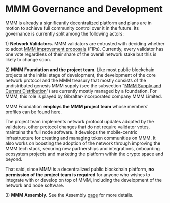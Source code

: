 # MMM Governance and Development

MMM is already a significantly decentralized platform and plans are in motion to achieve full community control over it in the future. Its governance is currently split among the following actors:

1\) **Network Validators.** MMM validators are entrusted with deciding whether to adopt [MMM improvement proposals](https://docs.mmmscan.com/general/fips) (FIPs).  Currently, every validator has one vote regardless of their share of the overall network stake but this is likely to change soon.

2\) **MMM Foundation and the project team**. Like most public blockchain projects at the initial stage of development, the development of the core network protocol and the MMM treasury that mostly consists of the undistributed genesis MMM supply (see the subsection "[MMM Supply and Current Distribution](https://docs.mmmscan.com/general/fuse-token/fuse-supply-and-current-distribution)") are currently mostly managed by a foundation. For MMM, this role is played by Gibraltar-incorporated company MMM Limited.

MMM Foundation **employs the MMM project team** whose members' profiles can be found [here](https://mmmscan.com/about).

The project team implements network protocol updates adopted by the validators, other protocol changes that do not require validator votes, maintains the full node software. It develops the mobile-centric infrastructure for creating and managing token communities on MMM. It also works on boosting the adoption of the network through improving the MMM tech stack, securing new partnerships and integrations, onboarding ecosystem projects and marketing the platform within the crypto space and beyond.

That said, since MMM is a decentralized public blockchain platform, **no permission of the project team is required** for anyone who wishes to integrate with or develop on top of MMM, including the development of the network and node software.

3\) **MMM Assembly.** See the Assembly [page](https://docs.mmmscan.com/general/fuse-governance/fuse-assembly) for more details.  &#x20;
